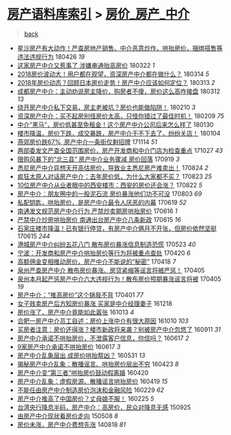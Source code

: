 [房产语料库索引](../../README.md)  > [房价_房产_中介](房价_房产_中介.md)
====
> [back](../README.md)

- [星沙房产有大动作！严查房地产销售、中介恶意炒作，哄抬房价，捆绑搭售等违法违规行为](http://jkwz.applinzi.com/ittc/7096292583578010635.html#%E6%98%9F%E6%B2%99%E6%88%BF%E4%BA%A7%E6%9C%89%E5%A4%A7%E5%8A%A8%E4%BD%9C%EF%BC%81%E4%B8%A5%E6%9F%A5%E6%88%BF%E5%9C%B0%E4%BA%A7%E9%94%80%E5%94%AE%E3%80%81%E4%B8%AD%E4%BB%8B%E6%81%B6%E6%84%8F%E7%82%92%E4%BD%9C%EF%BC%8C%E5%93%84%E6%8A%AC%E6%88%BF%E4%BB%B7%EF%BC%8C%E6%8D%86%E7%BB%91%E6%90%AD%E5%94%AE%E7%AD%89%E8%BF%9D%E6%B3%95%E8%BF%9D%E8%A7%84%E8%A1%8C%E4%B8%BA) 180426 *19* 
- [这家房产中介又惹事了 涉嫌串通抬高房价](http://jkwz.applinzi.com/ittc/7083230826554983435.html#%E8%BF%99%E5%AE%B6%E6%88%BF%E4%BA%A7%E4%B8%AD%E4%BB%8B%E5%8F%88%E6%83%B9%E4%BA%8B%E4%BA%86+%E6%B6%89%E5%AB%8C%E4%B8%B2%E9%80%9A%E6%8A%AC%E9%AB%98%E6%88%BF%E4%BB%B7) 180322 *1* 
- [2018房价波动大！用户都在观望，资深房产中介都在做什么？](http://jkwz.applinzi.com/ittc/7080274891045864464.html#2018%E6%88%BF%E4%BB%B7%E6%B3%A2%E5%8A%A8%E5%A4%A7%EF%BC%81%E7%94%A8%E6%88%B7%E9%83%BD%E5%9C%A8%E8%A7%82%E6%9C%9B%EF%BC%8C%E8%B5%84%E6%B7%B1%E6%88%BF%E4%BA%A7%E4%B8%AD%E4%BB%8B%E9%83%BD%E5%9C%A8%E5%81%9A%E4%BB%80%E4%B9%88%EF%BC%9F) 180314 *5* 
- [2018年房价动态？回顾日本房价走势！房产中介应该如何定位？](http://jkwz.applinzi.com/ittc/7079958170644775947.html#2018%E5%B9%B4%E6%88%BF%E4%BB%B7%E5%8A%A8%E6%80%81%EF%BC%9F%E5%9B%9E%E9%A1%BE%E6%97%A5%E6%9C%AC%E6%88%BF%E4%BB%B7%E8%B5%B0%E5%8A%BF%EF%BC%81%E6%88%BF%E4%BA%A7%E4%B8%AD%E4%BB%8B%E5%BA%94%E8%AF%A5%E5%A6%82%E4%BD%95%E5%AE%9A%E4%BD%8D%EF%BC%9F) 180313 *2* 
- [成都房产中介：主动劝说房主降价，购房者不傻，房价这么高咋接盘](http://jkwz.applinzi.com/ittc/7079485404472673291.html#%E6%88%90%E9%83%BD%E6%88%BF%E4%BA%A7%E4%B8%AD%E4%BB%8B%EF%BC%9A%E4%B8%BB%E5%8A%A8%E5%8A%9D%E8%AF%B4%E6%88%BF%E4%B8%BB%E9%99%8D%E4%BB%B7%EF%BC%8C%E8%B4%AD%E6%88%BF%E8%80%85%E4%B8%8D%E5%82%BB%EF%BC%8C%E6%88%BF%E4%BB%B7%E8%BF%99%E4%B9%88%E9%AB%98%E5%92%8B%E6%8E%A5%E7%9B%98) 180312 *13* 
- [绕开房产中介私下交易，房主老被坑？房价也能做陷阱！](http://jkwz.applinzi.com/ittc/7068401500600927238.html#%E7%BB%95%E5%BC%80%E6%88%BF%E4%BA%A7%E4%B8%AD%E4%BB%8B%E7%A7%81%E4%B8%8B%E4%BA%A4%E6%98%93%EF%BC%8C%E6%88%BF%E4%B8%BB%E8%80%81%E8%A2%AB%E5%9D%91%EF%BC%9F%E6%88%BF%E4%BB%B7%E4%B9%9F%E8%83%BD%E5%81%9A%E9%99%B7%E9%98%B1%EF%BC%81) 180210 *3* 
- [资深房产中介：买不起房别怪房价太高，只怪你错过了最佳时机！](http://jkwz.applinzi.com/ittc/7068124112273015825.html#%E8%B5%84%E6%B7%B1%E6%88%BF%E4%BA%A7%E4%B8%AD%E4%BB%8B%EF%BC%9A%E4%B9%B0%E4%B8%8D%E8%B5%B7%E6%88%BF%E5%88%AB%E6%80%AA%E6%88%BF%E4%BB%B7%E5%A4%AA%E9%AB%98%EF%BC%8C%E5%8F%AA%E6%80%AA%E4%BD%A0%E9%94%99%E8%BF%87%E4%BA%86%E6%9C%80%E4%BD%B3%E6%97%B6%E6%9C%BA%EF%BC%81) 180209 *75* 
- [中介“黑马”，房价低甚至免租金！这个房产中介公司后来怎么样了](http://jkwz.applinzi.com/ittc/7064337521456972817.html#%E4%B8%AD%E4%BB%8B%E2%80%9C%E9%BB%91%E9%A9%AC%E2%80%9D%EF%BC%8C%E6%88%BF%E4%BB%B7%E4%BD%8E%E7%94%9A%E8%87%B3%E5%85%8D%E7%A7%9F%E9%87%91%EF%BC%81%E8%BF%99%E4%B8%AA%E6%88%BF%E4%BA%A7%E4%B8%AD%E4%BB%8B%E5%85%AC%E5%8F%B8%E5%90%8E%E6%9D%A5%E6%80%8E%E4%B9%88%E6%A0%B7%E4%BA%86) 180130  
- [楼市降温，房价下跌，成交暴跌，房产中介干不下去了，纷纷关店！](http://jkwz.applinzi.com/ittc/7054507415662232586.html#%E6%A5%BC%E5%B8%82%E9%99%8D%E6%B8%A9%EF%BC%8C%E6%88%BF%E4%BB%B7%E4%B8%8B%E8%B7%8C%EF%BC%8C%E6%88%90%E4%BA%A4%E6%9A%B4%E8%B7%8C%EF%BC%8C%E6%88%BF%E4%BA%A7%E4%B8%AD%E4%BB%8B%E5%B9%B2%E4%B8%8D%E4%B8%8B%E5%8E%BB%E4%BA%86%EF%BC%8C%E7%BA%B7%E7%BA%B7%E5%85%B3%E5%BA%97%EF%BC%81) 180104  
- [燕郊房价跌67%, 房产中介一条街仅剩招牌](http://jkwz.applinzi.com/ittc/7035810642227889169.html#%E7%87%95%E9%83%8A%E6%88%BF%E4%BB%B7%E8%B7%8C67%25%2C+%E6%88%BF%E4%BA%A7%E4%B8%AD%E4%BB%8B%E4%B8%80%E6%9D%A1%E8%A1%97%E4%BB%85%E5%89%A9%E6%8B%9B%E7%89%8C) 171114 *51* 
- [两部委发文严查全国范围房价，房产开发商和中介门店为检查重点](http://jkwz.applinzi.com/ittc/7029073357725762577.html#%E4%B8%A4%E9%83%A8%E5%A7%94%E5%8F%91%E6%96%87%E4%B8%A5%E6%9F%A5%E5%85%A8%E5%9B%BD%E8%8C%83%E5%9B%B4%E6%88%BF%E4%BB%B7%EF%BC%8C%E6%88%BF%E4%BA%A7%E5%BC%80%E5%8F%91%E5%95%86%E5%92%8C%E4%B8%AD%E4%BB%8B%E9%97%A8%E5%BA%97%E4%B8%BA%E6%A3%80%E6%9F%A5%E9%87%8D%E7%82%B9) 171027 *43* 
- [限购风暴下的“北三县” 房产中介业务骤减 房价回落](http://jkwz.applinzi.com/ittc/7014994634634445841.html#%E9%99%90%E8%B4%AD%E9%A3%8E%E6%9A%B4%E4%B8%8B%E7%9A%84%E2%80%9C%E5%8C%97%E4%B8%89%E5%8E%BF%E2%80%9D+%E6%88%BF%E4%BA%A7%E4%B8%AD%E4%BB%8B%E4%B8%9A%E5%8A%A1%E9%AA%A4%E5%87%8F+%E6%88%BF%E4%BB%B7%E5%9B%9E%E8%90%BD) 170919 *3* 
- [悉尼房产中介异想天开高估房价，导致业主悉尼房产难卖出！](http://jkwz.applinzi.com/ittc/7005394757831099408.html#%E6%82%89%E5%B0%BC%E6%88%BF%E4%BA%A7%E4%B8%AD%E4%BB%8B%E5%BC%82%E6%83%B3%E5%A4%A9%E5%BC%80%E9%AB%98%E4%BC%B0%E6%88%BF%E4%BB%B7%EF%BC%8C%E5%AF%BC%E8%87%B4%E4%B8%9A%E4%B8%BB%E6%82%89%E5%B0%BC%E6%88%BF%E4%BA%A7%E9%9A%BE%E5%8D%96%E5%87%BA%EF%BC%81) 170824 *2* 
- [疯狂太原人对话房产中介：去年房价低，为什么大家都不买？](http://jkwz.applinzi.com/ittc/7005057820792456208.html#%E7%96%AF%E7%8B%82%E5%A4%AA%E5%8E%9F%E4%BA%BA%E5%AF%B9%E8%AF%9D%E6%88%BF%E4%BA%A7%E4%B8%AD%E4%BB%8B%EF%BC%9A%E5%8E%BB%E5%B9%B4%E6%88%BF%E4%BB%B7%E4%BD%8E%EF%BC%8C%E4%B8%BA%E4%BB%80%E4%B9%88%E5%A4%A7%E5%AE%B6%E9%83%BD%E4%B8%8D%E4%B9%B0%EF%BC%9F) 170823 *25* 
- [10位房产中介从业者眼中的西安楼市：西安的房价还会涨？](http://jkwz.applinzi.com/ittc/7004631139892069393.html#10%E4%BD%8D%E6%88%BF%E4%BA%A7%E4%B8%AD%E4%BB%8B%E4%BB%8E%E4%B8%9A%E8%80%85%E7%9C%BC%E4%B8%AD%E7%9A%84%E8%A5%BF%E5%AE%89%E6%A5%BC%E5%B8%82%EF%BC%9A%E8%A5%BF%E5%AE%89%E7%9A%84%E6%88%BF%E4%BB%B7%E8%BF%98%E4%BC%9A%E6%B6%A8%EF%BC%9F) 170822 *5* 
- [房产中介：朋友圈中的一股泥石流 房价暴涨他们功不可没](http://jkwz.applinzi.com/ittc/6997655848653161488.html#%E6%88%BF%E4%BA%A7%E4%B8%AD%E4%BB%8B%EF%BC%9A%E6%9C%8B%E5%8F%8B%E5%9C%88%E4%B8%AD%E7%9A%84%E4%B8%80%E8%82%A1%E6%B3%A5%E7%9F%B3%E6%B5%81+%E6%88%BF%E4%BB%B7%E6%9A%B4%E6%B6%A8%E4%BB%96%E4%BB%AC%E5%8A%9F%E4%B8%8D%E5%8F%AF%E6%B2%A1) 170803 *69* 
- [私配钥匙，哄抬房价，是房产中介最令人厌恶的内幕](http://jkwz.applinzi.com/ittc/6980992280042144773.html#%E7%A7%81%E9%85%8D%E9%92%A5%E5%8C%99%EF%BC%8C%E5%93%84%E6%8A%AC%E6%88%BF%E4%BB%B7%EF%BC%8C%E6%98%AF%E6%88%BF%E4%BA%A7%E4%B8%AD%E4%BB%8B%E6%9C%80%E4%BB%A4%E4%BA%BA%E5%8E%8C%E6%81%B6%E7%9A%84%E5%86%85%E5%B9%95) 170619 *52* 
- [南通发文规范房产中介行为 严禁炒卖期房哄抬房价](http://jkwz.applinzi.com/ittc/6979709666371044357.html#%E5%8D%97%E9%80%9A%E5%8F%91%E6%96%87%E8%A7%84%E8%8C%83%E6%88%BF%E4%BA%A7%E4%B8%AD%E4%BB%8B%E8%A1%8C%E4%B8%BA+%E4%B8%A5%E7%A6%81%E7%82%92%E5%8D%96%E6%9C%9F%E6%88%BF%E5%93%84%E6%8A%AC%E6%88%BF%E4%BB%B7) 170616 *1* 
- [严禁中介炒房哄抬房价 南通出台房产中介八条新政](http://jkwz.applinzi.com/ittc/6979485035869504517.html#%E4%B8%A5%E7%A6%81%E4%B8%AD%E4%BB%8B%E7%82%92%E6%88%BF%E5%93%84%E6%8A%AC%E6%88%BF%E4%BB%B7+%E5%8D%97%E9%80%9A%E5%87%BA%E5%8F%B0%E6%88%BF%E4%BA%A7%E4%B8%AD%E4%BB%8B%E5%85%AB%E6%9D%A1%E6%96%B0%E6%94%BF) 170615 *16* 
- [石家庄楼市降温！已有银行停贷，有房产中介俩月不开张，但房价依然坚挺](http://jkwz.applinzi.com/ittc/6979325629420798981.html#%E7%9F%B3%E5%AE%B6%E5%BA%84%E6%A5%BC%E5%B8%82%E9%99%8D%E6%B8%A9%EF%BC%81%E5%B7%B2%E6%9C%89%E9%93%B6%E8%A1%8C%E5%81%9C%E8%B4%B7%EF%BC%8C%E6%9C%89%E6%88%BF%E4%BA%A7%E4%B8%AD%E4%BB%8B%E4%BF%A9%E6%9C%88%E4%B8%8D%E5%BC%80%E5%BC%A0%EF%BC%8C%E4%BD%86%E6%88%BF%E4%BB%B7%E4%BE%9D%E7%84%B6%E5%9D%9A%E6%8C%BA) 170615 *244* 
- [港城房产中介纠纷五花八门 散布房价暴涨信息制造恐慌](http://jkwz.applinzi.com/ittc/6970832112608347141.html#%E6%B8%AF%E5%9F%8E%E6%88%BF%E4%BA%A7%E4%B8%AD%E4%BB%8B%E7%BA%A0%E7%BA%B7%E4%BA%94%E8%8A%B1%E5%85%AB%E9%97%A8+%E6%95%A3%E5%B8%83%E6%88%BF%E4%BB%B7%E6%9A%B4%E6%B6%A8%E4%BF%A1%E6%81%AF%E5%88%B6%E9%80%A0%E6%81%90%E6%85%8C) 170523 *40* 
- [宁波：开发商和房产中介哄抬房价等行为将被重点查处](http://jkwz.applinzi.com/ittc/6958636652128896005.html#%E5%AE%81%E6%B3%A2%EF%BC%9A%E5%BC%80%E5%8F%91%E5%95%86%E5%92%8C%E6%88%BF%E4%BA%A7%E4%B8%AD%E4%BB%8B%E5%93%84%E6%8A%AC%E6%88%BF%E4%BB%B7%E7%AD%89%E8%A1%8C%E4%B8%BA%E5%B0%86%E8%A2%AB%E9%87%8D%E7%82%B9%E6%9F%A5%E5%A4%84) 170420 *6* 
- [高额佣金变相推动房价，房产中介不能说的“秘密”](http://jkwz.applinzi.com/ittc/6957904725763687429.html#%E9%AB%98%E9%A2%9D%E4%BD%A3%E9%87%91%E5%8F%98%E7%9B%B8%E6%8E%A8%E5%8A%A8%E6%88%BF%E4%BB%B7%EF%BC%8C%E6%88%BF%E4%BA%A7%E4%B8%AD%E4%BB%8B%E4%B8%8D%E8%83%BD%E8%AF%B4%E7%9A%84%E2%80%9C%E7%A7%98%E5%AF%86%E2%80%9D) 170418 *7* 
- [泉州严查房产中介 散布房价暴涨、房贷紧缩等谣言将被严惩！](http://jkwz.applinzi.com/ittc/6953177113812272133.html#%E6%B3%89%E5%B7%9E%E4%B8%A5%E6%9F%A5%E6%88%BF%E4%BA%A7%E4%B8%AD%E4%BB%8B+%E6%95%A3%E5%B8%83%E6%88%BF%E4%BB%B7%E6%9A%B4%E6%B6%A8%E3%80%81%E6%88%BF%E8%B4%B7%E7%B4%A7%E7%BC%A9%E7%AD%89%E8%B0%A3%E8%A8%80%E5%B0%86%E8%A2%AB%E4%B8%A5%E6%83%A9%EF%BC%81) 170405  
- [泉州本月起严惩房产中介六大违规行为！散布房价预期暴涨谣言将被](http://jkwz.applinzi.com/ittc/6953152691348964356.html#%E6%B3%89%E5%B7%9E%E6%9C%AC%E6%9C%88%E8%B5%B7%E4%B8%A5%E6%83%A9%E6%88%BF%E4%BA%A7%E4%B8%AD%E4%BB%8B%E5%85%AD%E5%A4%A7%E8%BF%9D%E8%A7%84%E8%A1%8C%E4%B8%BA%EF%BC%81%E6%95%A3%E5%B8%83%E6%88%BF%E4%BB%B7%E9%A2%84%E6%9C%9F%E6%9A%B4%E6%B6%A8%E8%B0%A3%E8%A8%80%E5%B0%86%E8%A2%AB) 170405 *19* 
- [房产中介：“推高房价”这个锅我不背](http://jkwz.applinzi.com/ittc/6951660759284188165.html#%E6%88%BF%E4%BA%A7%E4%B8%AD%E4%BB%8B%EF%BC%9A%E2%80%9C%E6%8E%A8%E9%AB%98%E6%88%BF%E4%BB%B7%E2%80%9D%E8%BF%99%E4%B8%AA%E9%94%85%E6%88%91%E4%B8%8D%E8%83%8C) 170401 *77* 
- [女子贱卖房产后方知房价暴涨 买家是中介经理妻子](http://jkwz.applinzi.com/ittc/6913046554247431173.html#%E5%A5%B3%E5%AD%90%E8%B4%B1%E5%8D%96%E6%88%BF%E4%BA%A7%E5%90%8E%E6%96%B9%E7%9F%A5%E6%88%BF%E4%BB%B7%E6%9A%B4%E6%B6%A8+%E4%B9%B0%E5%AE%B6%E6%98%AF%E4%B8%AD%E4%BB%8B%E7%BB%8F%E7%90%86%E5%A6%BB%E5%AD%90) 161218  
- [房价涨了，房产中介竟能如此嚣张](http://jkwz.applinzi.com/ittc/6888549528705172484.html#%E6%88%BF%E4%BB%B7%E6%B6%A8%E4%BA%86%EF%BC%8C%E6%88%BF%E4%BA%A7%E4%B8%AD%E4%BB%8B%E7%AB%9F%E8%83%BD%E5%A6%82%E6%AD%A4%E5%9A%A3%E5%BC%A0) 161013 *4* 
- [合肥一房产中介员工自述：房价上涨中介有很大原因](http://jkwz.applinzi.com/ittc/6887306358973531141.html#%E5%90%88%E8%82%A5%E4%B8%80%E6%88%BF%E4%BA%A7%E4%B8%AD%E4%BB%8B%E5%91%98%E5%B7%A5%E8%87%AA%E8%BF%B0%EF%BC%9A%E6%88%BF%E4%BB%B7%E4%B8%8A%E6%B6%A8%E4%B8%AD%E4%BB%8B%E6%9C%89%E5%BE%88%E5%A4%A7%E5%8E%9F%E5%9B%A0) 161010 *103* 
- [买房者注意：房价还得涨？楼市新政将来袭？别被房产中介忽悠了](http://jkwz.applinzi.com/ittc/6876617393350116356.html#%E4%B9%B0%E6%88%BF%E8%80%85%E6%B3%A8%E6%84%8F%EF%BC%9A%E6%88%BF%E4%BB%B7%E8%BF%98%E5%BE%97%E6%B6%A8%EF%BC%9F%E6%A5%BC%E5%B8%82%E6%96%B0%E6%94%BF%E5%B0%86%E6%9D%A5%E8%A2%AD%EF%BC%9F%E5%88%AB%E8%A2%AB%E6%88%BF%E4%BA%A7%E4%B8%AD%E4%BB%8B%E5%BF%BD%E6%82%A0%E4%BA%86) 160911 *31* 
- [房产中介承诺不哄抬房价，不泄露客户信息，你信吗？](http://jkwz.applinzi.com/ittc/6844631533587268612.html#%E6%88%BF%E4%BA%A7%E4%B8%AD%E4%BB%8B%E6%89%BF%E8%AF%BA%E4%B8%8D%E5%93%84%E6%8A%AC%E6%88%BF%E4%BB%B7%EF%BC%8C%E4%B8%8D%E6%B3%84%E9%9C%B2%E5%AE%A2%E6%88%B7%E4%BF%A1%E6%81%AF%EF%BC%8C%E4%BD%A0%E4%BF%A1%E5%90%97%EF%BC%9F) 160617 *2* 
- [9家房产中介承诺不哄抬房价](http://jkwz.applinzi.com/ittc/6844602260944061444.html#9%E5%AE%B6%E6%88%BF%E4%BA%A7%E4%B8%AD%E4%BB%8B%E6%89%BF%E8%AF%BA%E4%B8%8D%E5%93%84%E6%8A%AC%E6%88%BF%E4%BB%B7) 160617 *3* 
- [房产中介乱象层出 成房价哄抬帮凶？](http://jkwz.applinzi.com/ittc/6838510933726725124.html#%E6%88%BF%E4%BA%A7%E4%B8%AD%E4%BB%8B%E4%B9%B1%E8%B1%A1%E5%B1%82%E5%87%BA+%E6%88%90%E6%88%BF%E4%BB%B7%E5%93%84%E6%8A%AC%E5%B8%AE%E5%87%B6%EF%BC%9F) 160531 *13* 
- [揭秘房产中介乱象：散播谣言、哄抬房价层出不穷](http://jkwz.applinzi.com/ittc/6822818097090003972.html#%E6%8F%AD%E7%A7%98%E6%88%BF%E4%BA%A7%E4%B8%AD%E4%BB%8B%E4%B9%B1%E8%B1%A1%EF%BC%9A%E6%95%A3%E6%92%AD%E8%B0%A3%E8%A8%80%E3%80%81%E5%93%84%E6%8A%AC%E6%88%BF%E4%BB%B7%E5%B1%82%E5%87%BA%E4%B8%8D%E7%A9%B7) 160423 *8* 
- [房产中介变“第三者”哄抬房价鼓动假离婚](http://jkwz.applinzi.com/ittc/6823128988457124869.html#%E6%88%BF%E4%BA%A7%E4%B8%AD%E4%BB%8B%E5%8F%98%E2%80%9C%E7%AC%AC%E4%B8%89%E8%80%85%E2%80%9D%E5%93%84%E6%8A%AC%E6%88%BF%E4%BB%B7%E9%BC%93%E5%8A%A8%E5%81%87%E7%A6%BB%E5%A9%9A) 160420  
- [房产中介乱象：虚假房源、散播谣言哄抬房价](http://jkwz.applinzi.com/ittc/6822821453342704645.html#%E6%88%BF%E4%BA%A7%E4%B8%AD%E4%BB%8B%E4%B9%B1%E8%B1%A1%EF%BC%9A%E8%99%9A%E5%81%87%E6%88%BF%E6%BA%90%E3%80%81%E6%95%A3%E6%92%AD%E8%B0%A3%E8%A8%80%E5%93%84%E6%8A%AC%E6%88%BF%E4%BB%B7) 160419 *15* 
- [不能任由房产中介制造房价泡沫和金融风险](http://jkwz.applinzi.com/ittc/6804126577822532612.html#%E4%B8%8D%E8%83%BD%E4%BB%BB%E7%94%B1%E6%88%BF%E4%BA%A7%E4%B8%AD%E4%BB%8B%E5%88%B6%E9%80%A0%E6%88%BF%E4%BB%B7%E6%B3%A1%E6%B2%AB%E5%92%8C%E9%87%91%E8%9E%8D%E9%A3%8E%E9%99%A9) 160229 *62* 
- [房产中介推高了中国房价？丈母娘不服！](http://jkwz.applinzi.com/ittc/6802541093560255493.html#%E6%88%BF%E4%BA%A7%E4%B8%AD%E4%BB%8B%E6%8E%A8%E9%AB%98%E4%BA%86%E4%B8%AD%E5%9B%BD%E6%88%BF%E4%BB%B7%EF%BC%9F%E4%B8%88%E6%AF%8D%E5%A8%98%E4%B8%8D%E6%9C%8D%EF%BC%81) 160225 *5* 
- [台湾央行降息半码，房产中介：高房价，民众对降息无感](http://jkwz.applinzi.com/ittc/6745921479478461445.html#%E5%8F%B0%E6%B9%BE%E5%A4%AE%E8%A1%8C%E9%99%8D%E6%81%AF%E5%8D%8A%E7%A0%81%EF%BC%8C%E6%88%BF%E4%BA%A7%E4%B8%AD%E4%BB%8B%EF%BC%9A%E9%AB%98%E6%88%BF%E4%BB%B7%EF%BC%8C%E6%B0%91%E4%BC%97%E5%AF%B9%E9%99%8D%E6%81%AF%E6%97%A0%E6%84%9F) 150925  
- [由房产中介现状看房价走向](http://jkwz.applinzi.com/ittc/547650611409613631.html#%E7%94%B1%E6%88%BF%E4%BA%A7%E4%B8%AD%E4%BB%8B%E7%8E%B0%E7%8A%B6%E7%9C%8B%E6%88%BF%E4%BB%B7%E8%B5%B0%E5%90%91) 150508 *8* 
- [房价未涨，房产中介费想先涨](http://jkwz.applinzi.com/ittc/547650611372185957.html#%E6%88%BF%E4%BB%B7%E6%9C%AA%E6%B6%A8%EF%BC%8C%E6%88%BF%E4%BA%A7%E4%B8%AD%E4%BB%8B%E8%B4%B9%E6%83%B3%E5%85%88%E6%B6%A8) 140818 *81* 
